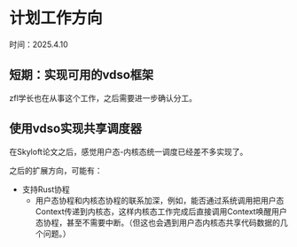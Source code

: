 # 计划工作方向

时间：2025.4.10

## 短期：实现可用的vdso框架

zfl学长也在从事这个工作，之后需要进一步确认分工。

## 使用vdso实现共享调度器

在Skyloft论文之后，感觉用户态-内核态统一调度已经差不多实现了。

之后的扩展方向，可能有：

- 支持Rust协程
  - 用户态协程和内核态协程的联系加深，例如，能否通过系统调用把用户态Context传递到内核态，这样内核态工作完成后直接调用Context唤醒用户态协程，甚至不需要中断。（但这也会遇到用户态内核态共享代码数据的几个问题。）